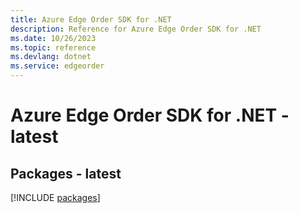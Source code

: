 ```yaml
---
title: Azure Edge Order SDK for .NET
description: Reference for Azure Edge Order SDK for .NET
ms.date: 10/26/2023
ms.topic: reference
ms.devlang: dotnet
ms.service: edgeorder
---
```

# Azure Edge Order SDK for .NET - latest
## Packages - latest
[!INCLUDE [packages](edge-order-index.md)]